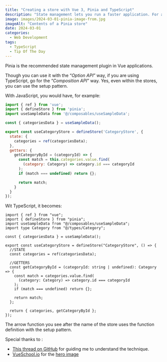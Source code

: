 ```yaml
---
title: "Creating a store with Vue 3, Pinia and TypeScript"
description: "State management lets you run a faster application. For a while now, Pinia has replaced Vuex in Vue applications. And with Pinia, it’s time to embrace the Composition API, even within the stores."
image: images/2024-03-01-pinia-image-from.jpg
imageAlt: "Contents of a Pinia store"
date: 2024-03-01
categories:
  - Web Development
tags:
  - TypeScript
  - Tip Of The Day
---
```


Pinia is the recommended state management plugin in Vue applications.

Though you can use it with the “_Option API_” way, if you are using TypeScript, go for the “_Composition API_” way. Yes, even within the stores, you can use the setup pattern.

With JavaScript, you would have, for example:

```jsx
import { ref } from 'vue';
import { defineStore } from 'pinia';
import useSampleData from '@/composables/useSampleData';

const { categoriesData } = useSampleData();

export const useCategoryStore = defineStore('CategoryStore', {
  state: {
    categories = ref(categoriesData);
  },
  getters: {
    getCategoryById = (categoryId) => {
      const match = this.categories.value.find(
        (category: Category) => category.id === categoryId
      );
      if (match === undefined) return {};

      return match;
    }
  }
});
```

Wit TypeScript, it becomes:

```tsx
import { ref } from "vue";
import { defineStore } from "pinia";
import useSampleData from "@/composables/useSampleData";
import type Category from "@/types/Category";

const { categoriesData } = useSampleData();

export const useCategoryStore = defineStore("CategoryStore", () => {
  //STATE
  const categories = ref(categoriesData);

  //GETTERS
  const getCategoryById = (categoryId: string | undefined): Category => {
    const match = categories.value.find(
      (category: Category) => category.id === categoryId
    );
    if (match === undefined) return {};

    return match;
  };

  return { categories, getCategoryById };
});
```

The arrow function you see after the name of the store uses the function definition with the setup pattern.

Special thanks to :

- [This thread on GitHub](https://github.com/vuejs/pinia/discussions/983#discussioncomment-2045733) for guiding me to understand the technique.
- [VueSchool.io](https://vueschool.io/) for the [hero image](https://github.com/vueschool/pinia-the-enjoyable-vue-store)
